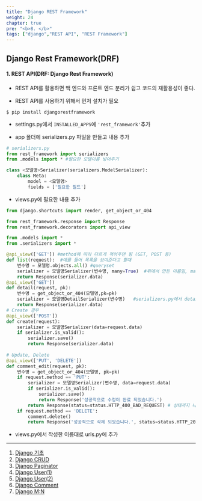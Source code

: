 ```yaml
---
title: "Django REST Framework"
weight: 24
chapter: true
pre: "<b>8. </b>"
tags: ["django","REST API", "REST Framework"]
---
```


## Django Rest Framework(DRF)

#### 1. REST API(DRF: Django Rest Framework)

- REST API를 활용하면 백 엔드와 프론트 엔드 분리가 쉽고 코드의 재활용성이 좋다.

- REST API를 사용하기 위해서 먼저 설치가 필요

```shell
$ pip install djangorestframework
```

- settings.py에서 `INSTALLED_APPS`에 `'rest_framework'`추가

- app 폴더에 serializers.py 파일을 만들고 내용 추가

```python
# serializers.py
from rest_framework import serializers
from .models import * #필요한 모델이름 넣어주기

class <모델명>Serializer(serializers.ModelSerializer):
    class Meta:
        model = <모델명>
        fields = ['필요한 필드']
```

- views.py에 필요한 내용 추가

```python
from django.shortcuts import render, get_object_or_404

from rest_framework.response import Response
from rest_framework.decorators import api_view

from .models import *
from .serializers import *

@api_view(['GET']) #method에 따라 다르게 적어주면 됨 (GET, POST 등)
def list(request):	#예를 들어 목록을 보여준다고 할때
    변수명 = 모델명.objects.all()	#queryset
    serializer = 모델명Serializer(변수명, many=True)	#위에서 만든 이름임, many=True는 1:N 경우, queryset을 json으로 변환
    return Response(serializer.data)
@api_view(['GET'])
def detail(request, pk):
    변수명 = get_object_or_404(모델명,pk=pk)
    serializer = 모델명DetailSerializer(변수명)	#serializers.py에서 detail을 위한 모델명DetailSerializer를 만든 후 사용
    return Response(serializer.data)
# Create 경우
@api_view(['POST'])
def create(request):
    serializer = 모델명Serializer(data=request.data)
    if serializer.is_valid():
        serializer.save()
        return Response(serializer.data)
    
# Update, Delete
@api_view(['PUT', 'DELETE'])
def comment_edit(request, pk):
    변수명 = get_object_or_404(모델명, pk=pk)
    if request.method == 'PUT':
        serializer = 모델명Serializer(변수명, data=request.data)
        if serializer.is_valid():
            serializer.save()
            return Response('성공적으로 수정이 완료 되었습니다.')
        return Response(status=status.HTTP_400_BAD_REQUEST) # 상태까지 나타내기 위함   
    if request.method == 'DELETE':
        comment.delete()
        return Response('성공적으로 삭제 되었습니다.', status=status.HTTP_204_NO_CONTENT)
```

- views.py에서 작성한 이름대로 urls.py에 추가

----

1. [Django 기초](https://dongyeopgu.github.io/cont/django_start.html)
2. [Django CRUD](https://dongyeopgu.github.io/cont/django_crud.html)
3. [Django Paginator](https://dongyeopgu.github.io/cont/django_paginator.html)
4. [Django User(1)](https://dongyeopgu.github.io/cont/django_login.html)
5. [Django User(2)](https://dongyeopgu.github.io/cont/django_change_user.html)
6. [Django Comment](https://dongyeopgu.github.io/cont/django_comment.html)
7. [Django M:N](https://dongyeopgu.github.io/cont/django_like_follow.html)

